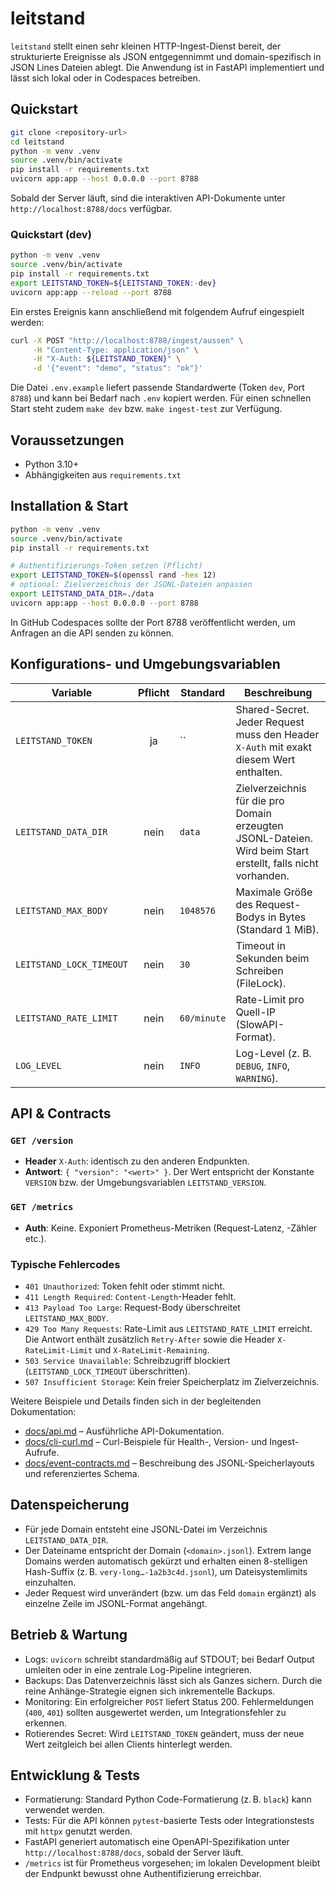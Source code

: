# leitstand

`leitstand` stellt einen sehr kleinen HTTP-Ingest-Dienst bereit, der strukturierte Ereignisse
als JSON entgegennimmt und domain-spezifisch in JSON Lines Dateien ablegt. Die Anwendung ist in
FastAPI implementiert und lässt sich lokal oder in Codespaces betreiben.

## Quickstart
```bash
git clone <repository-url>
cd leitstand
python -m venv .venv
source .venv/bin/activate
pip install -r requirements.txt
uvicorn app:app --host 0.0.0.0 --port 8788
```

Sobald der Server läuft, sind die interaktiven API-Dokumente unter
`http://localhost:8788/docs` verfügbar.

### Quickstart (dev)
```bash
python -m venv .venv
source .venv/bin/activate
pip install -r requirements.txt
export LEITSTAND_TOKEN=${LEITSTAND_TOKEN:-dev}
uvicorn app:app --reload --port 8788
```

Ein erstes Ereignis kann anschließend mit folgendem Aufruf eingespielt werden:

```bash
curl -X POST "http://localhost:8788/ingest/aussen" \
     -H "Content-Type: application/json" \
     -H "X-Auth: ${LEITSTAND_TOKEN}" \
     -d '{"event": "demo", "status": "ok"}'
```

Die Datei `.env.example` liefert passende Standardwerte (Token `dev`, Port `8788`) und kann bei Bedarf nach `.env` kopiert werden. Für einen schnellen Start steht zudem `make dev` bzw. `make ingest-test` zur Verfügung.

## Voraussetzungen
* Python 3.10+
* Abhängigkeiten aus `requirements.txt`

## Installation & Start
```bash
python -m venv .venv
source .venv/bin/activate
pip install -r requirements.txt

# Authentifizierungs-Token setzen (Pflicht)
export LEITSTAND_TOKEN=$(openssl rand -hex 12)
# optional: Zielverzeichnis der JSONL-Dateien anpassen
export LEITSTAND_DATA_DIR=./data
uvicorn app:app --host 0.0.0.0 --port 8788
```

In GitHub Codespaces sollte der Port 8788 veröffentlicht werden, um Anfragen an die API senden zu können.

## Konfigurations- und Umgebungsvariablen
| Variable               | Pflicht | Standard | Beschreibung |
|------------------------|:-------:|----------|--------------|
| `LEITSTAND_TOKEN`      |  ja     | ``       | Shared-Secret. Jeder Request muss den Header `X-Auth` mit exakt diesem Wert enthalten. |
| `LEITSTAND_DATA_DIR`   | nein    | `data`   | Zielverzeichnis für die pro Domain erzeugten JSONL-Dateien. Wird beim Start erstellt, falls nicht vorhanden. |
| `LEITSTAND_MAX_BODY`   | nein    | `1048576`| Maximale Größe des Request-Bodys in Bytes (Standard 1&nbsp;MiB). |
| `LEITSTAND_LOCK_TIMEOUT`| nein   | `30`     | Timeout in Sekunden beim Schreiben (FileLock). |
| `LEITSTAND_RATE_LIMIT` | nein    | `60/minute` | Rate-Limit pro Quell-IP (SlowAPI-Format). |
| `LOG_LEVEL`            | nein    | `INFO`   | Log-Level (z. B. `DEBUG`, `INFO`, `WARNING`). |

## API & Contracts

### `GET /version`
* **Header** `X-Auth`: identisch zu den anderen Endpunkten.
* **Antwort**: `{ "version": "<wert>" }`. Der Wert entspricht der Konstante `VERSION` bzw. der Umgebungsvariablen `LEITSTAND_VERSION`.

### `GET /metrics`
* **Auth**: Keine. Exponiert Prometheus-Metriken (Request-Latenz, -Zähler etc.).

### Typische Fehlercodes
* `401 Unauthorized`: Token fehlt oder stimmt nicht.
* `411 Length Required`: `Content-Length`-Header fehlt.
* `413 Payload Too Large`: Request-Body überschreitet `LEITSTAND_MAX_BODY`.
* `429 Too Many Requests`: Rate-Limit aus `LEITSTAND_RATE_LIMIT` erreicht. Die Antwort enthält zusätzlich `Retry-After` sowie die Header `X-RateLimit-Limit` und `X-RateLimit-Remaining`.
* `503 Service Unavailable`: Schreibzugriff blockiert (`LEITSTAND_LOCK_TIMEOUT` überschritten).
* `507 Insufficient Storage`: Kein freier Speicherplatz im Zielverzeichnis.

Weitere Beispiele und Details finden sich in der begleitenden Dokumentation:

* [docs/api.md](docs/api.md) – Ausführliche API-Dokumentation.
* [docs/cli-curl.md](docs/cli-curl.md) – Curl-Beispiele für Health-, Version- und Ingest-Aufrufe.
* [docs/event-contracts.md](docs/event-contracts.md) – Beschreibung des JSONL-Speicherlayouts und referenziertes Schema.

## Datenspeicherung
* Für jede Domain entsteht eine JSONL-Datei im Verzeichnis `LEITSTAND_DATA_DIR`.
* Der Dateiname entspricht der Domain (`<domain>.jsonl`). Extrem lange Domains werden automatisch gekürzt und erhalten einen 8-stelligen Hash-Suffix (z. B. `very-long…-1a2b3c4d.jsonl`), um Dateisystemlimits einzuhalten.
* Jeder Request wird unverändert (bzw. um das Feld `domain` ergänzt) als einzelne Zeile im JSONL-Format angehängt.

## Betrieb & Wartung
* Logs: `uvicorn` schreibt standardmäßig auf STDOUT; bei Bedarf Output umleiten oder in eine zentrale Log-Pipeline integrieren.
* Backups: Das Datenverzeichnis lässt sich als Ganzes sichern. Durch die reine Anhänge-Strategie eignen sich inkrementelle Backups.
* Monitoring: Ein erfolgreicher `POST` liefert Status 200. Fehlermeldungen (`400`, `401`) sollten ausgewertet werden, um Integrationsfehler zu erkennen.
* Rotierendes Secret: Wird `LEITSTAND_TOKEN` geändert, muss der neue Wert zeitgleich bei allen Clients hinterlegt werden.

## Entwicklung & Tests
* Formatierung: Standard Python Code-Formatierung (z. B. `black`) kann verwendet werden.
* Tests: Für die API können `pytest`-basierte Tests oder Integrationstests mit `httpx` genutzt werden.
* FastAPI generiert automatisch eine OpenAPI-Spezifikation unter `http://localhost:8788/docs`, sobald der Server läuft.
* `/metrics` ist für Prometheus vorgesehen; im lokalen Development bleibt der Endpunkt bewusst ohne Authentifizierung erreichbar.
